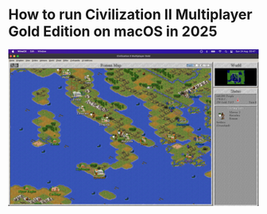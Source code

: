 # How to run Civilization II Multiplayer Gold Edition on macOS in 2025

![CIV2 macOS gameplay](images/civ2.png)

